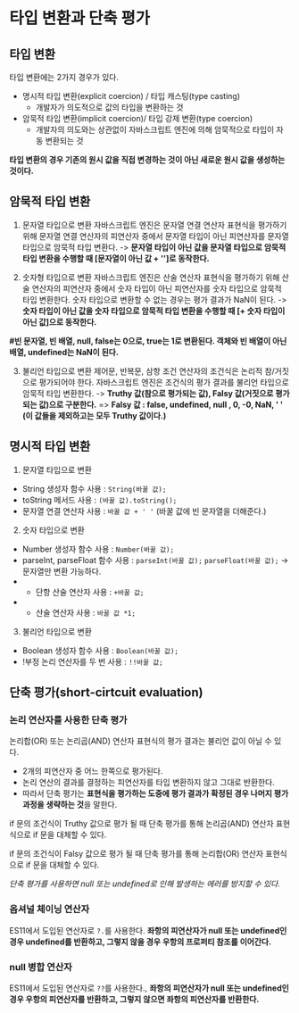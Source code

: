 # 타입 변환과 단축 평가

## 타입 변환
타입 변환에는 2가지 경우가 있다.
- 명시적 타입 변환(explicit coercion) / 타입 캐스팅(type casting)
  - 개발자가 의도적으로 값의 타입을 변환하는 것
- 암묵적 타입 변환(implicit coercion)/ 타입 강제 변환(type coercion)
  - 개발자의 의도와는 상관없이 자바스크립트 엔진에 의해 암묵적으로 타입이 자동 변환되는 것

**타입 변환의 경우 기존의 원시 값을 직접 변경하는 것이 아닌 새로운 원시 값을 생성하는 것이다.**

## 암묵적 타입 변환
1. 문자열 타입으로 변환
자바스크립트 엔진은 문자열 연결 연산자 표현식을 평가하기 위해 문자열 연결 연산자의 피연산자 중에서 문자열 타입이 아닌 피연산자를 문자열 타입으로 암묵적 타입 변환다.
-> **문자열 타입이 아닌 값을 문자열 타입으로 암묵적 타입 변환을 수행할 때 [문자열이 아닌 값 + '']로 동작한다.**

2. 숫자형 타입으로 변환
자바스크립트 엔진은 산술 연산자 표현식을 평가하기 위해 산술 연산자의 피연산자 중에서 숫자 타입이 아닌 피연산자를 숫자 타입으로 암묵적 타입 변환한다.
숫자 타입으로 변환할 수 없는 경우는 평가 결과가 NaN이 된다.
-> **숫자 타입이 아닌 값을 숫자 타입으로 암묵적 타입 변환을 수행할 때 [+ 숫자 타입이 아닌 값]으로 동작한다.**

**#빈 문자열, 빈 배열, null, false는 0으로, true는 1로 변환된다. 객체와 빈 배열이 아닌 배열, undefined는 NaN이 된다.**

3. 불리언 타입으로 변환
제어문, 반복문, 삼항 조건 연산자의 조건식은 논리적 참/거짓으로 평가되어야 한다.
자바스크립트 엔진은 조건식의 평가 결과를 불리언 타입으로 암묵적 타입 변환한다.
-> **Truthy 값(참으로 평가되는 값), Falsy 값(거짓으로 평가되는 값)으로 구분한다.**
=> **Falsy 값 : false, undefined, null , 0, -0, NaN, ' ' (이 값들을 제외하고는 모두 Truthy 값이다.)**

## 명시적 타입 변환
1. 문자열 타입으로 변환
- String 생성자 함수 사용 : `String(바꿀 값);`
- toString 메서드 사용 : `(바꿀 값).toString();`
- 문자열 연결 연산자 사용 : `바꿀 값 + ' '` (바꿀 값에 빈 문자열을 더해준다.)

2. 숫자 타입으로 변환
- Number 생성자 함수 사용 : `Number(바꿀 값);`
- parseInt, parseFloat 함수 사용 : `parseInt(바꿀 값);` `parseFloat(바꿀 값);` -> 문자열만 변환 가능하다.
- + 단항 산술 연산자 사용 : `+바꿀 값;`
- * 산술 연산자 사용 : `바꿀 값 *1;`

3. 불리언 타입으로 변환
- Boolean 생성자 함수 사용 : `Boolean(바꿀 값);`
- !부정 논리 연산자를 두 번 사용 : `!!바꿀 값;`

## 단축 평가(short-cirtcuit evaluation)
### 논리 연산자를 사용한 단축 평가
논리합(OR) 또는 논리곱(AND) 연산자 표현식의 평가 결과는 불리언 값이 아닐 수 있다.
-  2개의 피연산자 중 어느 한쪽으로 평가된다.
  - 논리 연산의 결과를 결정하는 피연산자를 타입 변환하지 않고 그대로 반환한다.
  - 따라서 단축 평가는 **표현식을 평가하는 도중에 평가 결과가 확정된 경우 나머지 평가 과정을 생략하는 것**을 말한다.

if 문의 조건식이 Truthy 값으로 평가 될 때 단축 평가를 통해 논리곱(AND) 연산자 표현식으로 if 문을 대체할 수 있다.

if 문의 조건식이 Falsy 값으로 평가 될 때 단축 평가를 통해 논리합(OR) 연산자 표현식으로 if 문을 대체할 수 있다.

*단축 평가를 사용하면 null 또는 undefined로 인해 발생하는 에러를 방지할 수 있다.*

### 옵셔널 체이닝 연산자
ES11에서 도입된 연산자로 `?.`를 사용한다.
**좌항의 피연산자가 null 또는 undefined인 경우 undefined를 반환하고, 그렇지 않을 경우 우항의 프로퍼티 참조를 이어간다.**

### null 병합 연산자
ES11에서 도입된 연산자로 `??`를 사용한다.,
**좌항의 피연산자가 null 또는 undefined인 경우 우항의 피연산자를 반환하고, 그렇지 않으면 좌항의 피연산자를 반환한다.**